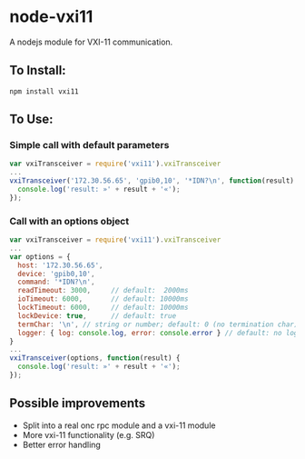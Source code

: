 # node-vxi11

A nodejs module for VXI-11 communication.

## To Install:
```
npm install vxi11
```

## To Use:

### Simple call with default parameters

```javascript
var vxiTransceiver = require('vxi11').vxiTransceiver
...
vxiTransceiver('172.30.56.65', 'gpib0,10', '*IDN?\n', function(result) {
  console.log('result: »' + result + '«');
});
```

### Call with an options object

```javascript
var vxiTransceiver = require('vxi11').vxiTransceiver
...
var options = {
  host: '172.30.56.65',
  device: 'gpib0,10',
  command: '*IDN?\n',
  readTimeout: 3000,     // default:  2000ms
  ioTimeout: 6000,       // default: 10000ms
  lockTimeout: 6000,     // default: 10000ms
  lockDevice: true,      // default: true
  termChar: '\n', // string or number; default: 0 (no termination char)
  logger: { log: console.log, error: console.error } // default: no logging
}
...
vxiTransceiver(options, function(result) {
  console.log('result: »' + result + '«');
});
```

## Possible improvements

* Split into a real onc rpc module and a vxi-11 module
* More vxi-11 functionality (e.g. SRQ)
* Better error handling

